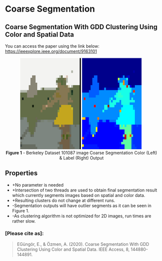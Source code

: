 # Coarse Segmentation
## Coarse Segmentation With GDD Clustering Using Color and Spatial Data
You can access the paper using the link below: <br>
https://ieeexplore.ieee.org/document/9163101

<p align="center">
<img  src="_img/Results/101087_fscmp_9_GDD_Result_43.png" alt="CoarseSeg_Color" width="200"/>
<img  src="_img/Results/101087_fsGndTrthcmp_2_GDDLabels_0.png" alt="CoarseSeg_Label" width="200"/>
<br>
<strong>Figure 1</strong> - Berkeley Dataset 101087 image Coarse Segmentation Color (Left) & Label (Right) Output 
</p>


## Properties 
* +No parameter is needed
* +Intersection of two threads are used to obtain final segmentation result which currently segments images based on spatial and color data.
* +Resulting clusters do not change at different runs.
* -Segmentation outputs will  have outlier segments as it can be seen in Figure 1.
* -As clustering algorithm is not optimized for 2D images, run times are rather slow.


### <strong>[Please cite as]:</strong>
>  EGüngör, E., & Özmen, A. (2020). Coarse Segmentation With GDD Clustering Using Color and Spatial Data. IEEE Access, 8, 144880-144891. 


